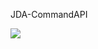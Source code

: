 JDA-CommandAPI

[![](https://jitpack.io/v/Ryzeon/JDA-CommandAPI.svg)](https://jitpack.io/#Ryzeon/JDA-CommandAPI)

